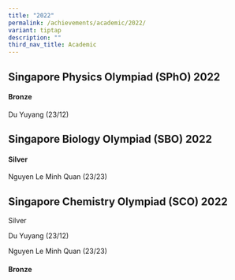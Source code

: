 ```yaml
---
title: "2022"
permalink: /achievements/academic/2022/
variant: tiptap
description: ""
third_nav_title: Academic
---
```

<h2>Singapore Physics Olympiad (SPhO) 2022</h2>
<h4>Bronze</h4>
<p>Du Yuyang (23/12)</p>
<p></p>
<h2>Singapore Biology Olympiad (SBO) 2022</h2>
<h4>Silver</h4>
<p>Nguyen Le Minh Quan (23/23)</p>
<p></p>
<h2>Singapore Chemistry Olympiad (SCO) 2022</h2>
<p>Silver</p>
<p>Du Yuyang (23/12)</p>
<p>Nguyen Le Minh Quan (23/23)</p>
<h4>Bronze</h4>
<p></p>
<p></p>
<p></p>
<p></p>